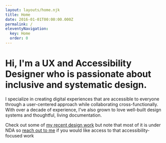 ```yaml
---
layout: layouts/home.njk
title: Home
date: 2016-01-01T00:00:00.000Z
permalink: /
eleventyNavigation:
  key: Home
  order: 0
---
```

# Hi, I'm a UX and Accessibility Designer who is passionate about inclusive and systematic design.

I specialize in creating digital experiences that are accessible to everyone through a user-centered approach while collaborating cross-functionally. With over a decade of experience, I've also grown to love well-built design systems and thoughtful, living documentation.

Check out some of [my recent design work](/projects/index.html) but note that most of it is under NDA so [reach out to me](/contact/index.html) if you would like access to that accessibility-focused work

